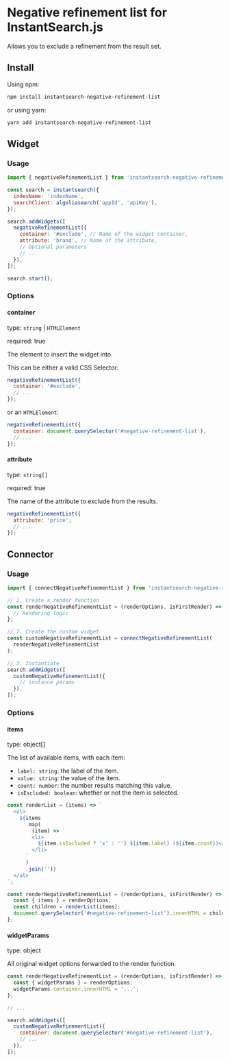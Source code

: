 # Negative refinement list for InstantSearch.js

Allows you to exclude a refinement from the result set.

## Install

Using npm:

```bash
npm install instantsearch-negative-refinement-list
```

or using yarn:

```bash
yarn add instantsearch-negative-refinement-list
```

## Widget

### Usage

```js
import { negativeRefinementList } from 'instantsearch-negative-refinement-list';

const search = instantsearch({
  indexName: 'indexName',
  searchClient: algoliasearch('appId', 'apiKey'),
});

search.addWidgets([
  negativeRefinementList({
    container: '#exclude', // Name of the widget container,
    attribute: 'brand', // Name of the attribute,
    // Optional parameters
    // ...
  }),
]);

search.start();
```

### Options

#### container

type: `string` | `HTMLElement`

required: true

The element to insert the widget into.

This can be either a valid CSS Selector:

```js
negativeRefinementList({
  container: '#exclude',
  // ...
});
```

or an `HTMLElement`:

```js
negativeRefinementList({
  container: document.querySelector('#negative-refinement-list'),
  // ...
});
```

#### attribute

type: `string[]`

required: true

The name of the attribute to exclude from the results.

```js
negativeRefinementList({
  attribute: 'price',
  // ...
});
```

## Connector

### Usage

```js
import { connectNegativeRefinementList } from 'instantsearch-negative-refinement-list';

// 1. Create a render function
const renderNegativeRefinementList = (renderOptions, isFirstRender) => {
  // Rendering logic
};

// 2. Create the custom widget
const customNegativeRefinementList = connectNegativeRefinementList(
  renderNegativeRefinementList
);

// 3. Instantiate
search.addWidgets([
  customNegativeRefinementList({
    // instance params
  }),
]);
```

### Options

#### items

type: object[]

The list of available items, with each item:

- `label: string`: the label of the item.
- `value: string`: the value of the item.
- `count: number`: the number results matching this value.
- `isExcluded: boolean`: whether or not the item is selected.

```js
const renderList = (items) => `
  <ul>
    ${items
      .map(
        (item) => `
        <li>
          ${item.isExcluded ? 'x' : ''} ${item.label} (${item.count})</button>
        </li>
      `
      )
      .join('')}
  </ul>
`;

const renderNegativeRefinementList = (renderOptions, isFirstRender) => {
  const { items } = renderOptions;
  const children = renderList(items);
  document.querySelector('#negative-refinement-list').innerHTML = children;
};
```

#### widgetParams

type: object

All original widget options forwarded to the render function.

```js
const renderNegativeRefinementList = (renderOptions, isFirstRender) => {
  const { widgetParams } = renderOptions;
  widgetParams.container.innerHTML = '...';
};

// ...

search.addWidgets([
  customNegativeRefinementList({
    container: document.querySelector('#negative-refinement-list'),
    // ...
  }),
]);
```
